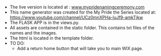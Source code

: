 - The live version is located at : www.mypridenamingceremony.com
- This name generator was created for the My Pride the Series located at: https://www.youtube.com/channel/UCz0mnXPHa-luJf9-amkTjkw
- The FLASK APP is in the views.py. 
- All assets are contained in the static folder. This contains txt files of the names and the images. 
- The html is located in the template folder. 
- TO DO: 
  - Add a return home button that will take you to main WIX page.
